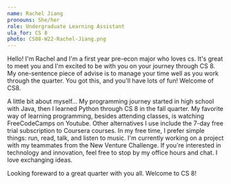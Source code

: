 ```yaml
---
name: Rachel Jiang
pronouns: She/her
role: Undergraduate Learning Assistant
ula_for: CS 8
photo: CS08-W22-Rachel-Jiang.png
---
```


Hello! I'm Rachel and I'm a first year pre-econ major who loves cs. It's great to meet you and I'm excited to be with you on your journey through CS 8. My one-sentence piece of advise is to manage your time well as you work through the quarter. You got this, and you'll have lots of fun! Welcome of CS8. 

A little bit about myself... My programming journey started in high school with Java, then I learned Python through CS 8 in the fall quarter. My favorite way of learning programming, besides attending classes, is watching FreeCodeCamps on Youtube. Other alternatives I use include the 7-day free trial subscription to Coursera courses. In my free time, I prefer simple things: run, read, talk, and listen to music. I'm currently working on a project with my teammates from the New Venture Challenge. If you're interested in technology and innovation, feel free to stop by my office hours and chat. I love exchanging ideas. 

Looking foreward to a great quarter with you all. Welcome to CS 8!
